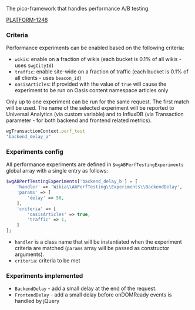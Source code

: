 The pico-framework that handles performance A/B testing.

[PLATFORM-1246](https://wikia-inc.atlassian.net/browse/PLATFORM-1246)

### Criteria

Performance experiments can be enabled based on the following criteria:

*  `wikis`: enable on a fraction of wikis (each bucket is 0.1% of all wikis - uses `$wgCityId`)
* `traffic`: enable site-wide on a fraction of traffic (each bucket is 0.1% of all clients - uses `beacon_id`)
* `oasisArticles`: if provided with the value of `true` will cause the experiment to be run on Oasis content namespace articles only

Only up to one experiment can be run for the same request. The first match will be used. The name of the selected experiment will be reported to Universal Analytics (via custom variable) and to InfluxDB (via Transaction parameter - for both backend and frontend related metrics).

```js
wgTransactionContext.perf_test
"backend_delay_a"
```

### Experiments config

All performance experiments are defined in `$wgABPerfTestingExperiments` global array with a single entry as follows:

```php
$wgABPerfTestingExperiments['backend_delay_b'] = [
	'handler' => 'Wikia\\AbPerfTesting\\Experiments\\BackendDelay',
	'params' => [
		'delay' => 50,
	],
	'criteria' => [
		'oasisArticles' => true,
		'traffic' => 1,
	]
];
```

* `handler` is a class name that will be instantiated when the experiment criteria are matched (`params` array will be passed as constructor arguments).
* `criteria`: criteria to be met

### Experiments implemented

* `BackendDelay` - add a small delay at the end of the request.
* `FrontendDelay` - add a small delay before onDOMReady events is handled by jQuery
